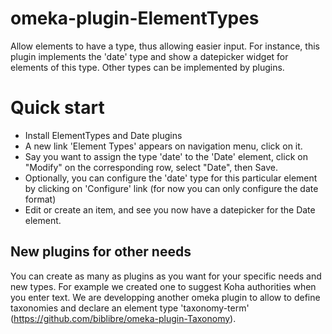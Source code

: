 # omeka-plugin-ElementTypes

Allow elements to have a type, thus allowing easier input. For instance, this plugin implements the 'date' type and show a datepicker widget for elements of this type. Other types can be implemented by plugins.

# Quick start

* Install ElementTypes and Date plugins
* A new link 'Element Types' appears on navigation menu, click on it.
* Say you want to assign the type 'date' to the 'Date' element, click on "Modify" on the corresponding row, select "Date", then Save.
* Optionally, you can configure the 'date' type for this particular element by clicking on 'Configure' link (for now you can only configure the date format)
* Edit or create an item, and see you now have a datepicker for the Date element.

## New plugins for other needs

You can create as many as plugins as you want for your specific needs and new types. For example we created one to suggest Koha authorities when you enter text. We are developping another omeka plugin to allow to define taxonomies and declare an element type 'taxonomy-term' (https://github.com/biblibre/omeka-plugin-Taxonomy).

